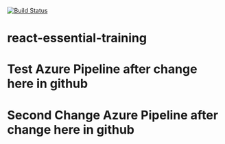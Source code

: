 [![Build Status](https://rayoray.visualstudio.com/AzureDemo2020/_apis/build/status/rayme11.react-essential-training?branchName=master)](https://rayoray.visualstudio.com/AzureDemo2020/_build/latest?definitionId=1&branchName=master)

# react-essential-training

# Test Azure Pipeline after change here in github

# Second Change Azure Pipeline after change here in github
